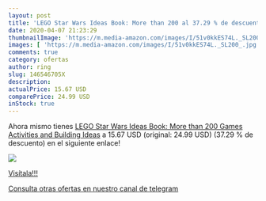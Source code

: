 ```yaml
---
layout: post
title: 'LEGO Star Wars Ideas Book: More than 200 al 37.29 % de descuento'
date: 2020-04-07 21:23:29
thumbnailImage: 'https://m.media-amazon.com/images/I/51v0kkES74L._SL200_.jpg'
images: [ 'https://m.media-amazon.com/images/I/51v0kkES74L._SL200_.jpg' ]
comments: true
category: ofertas
author: ring
slug: 146546705X
description:
actualPrice: 15.67 USD
comparePrice: 24.99 USD
inStock: true
---
```


Ahora mismo tienes [LEGO Star Wars Ideas Book: More than 200 Games  Activities  and Building Ideas](https://www.amazon.com/dp/146546705X/?tag=redken08-20) a 15.67 USD (original: 24.99 USD) (37.29 %  de descuento) en el siguiente enlace!

[![](https://m.media-amazon.com/images/I/51v0kkES74L._SL200_.jpg)](https://www.amazon.com/dp/146546705X/?tag=redken08-20)

[Visítala!!!](https://www.amazon.com/dp/146546705X/?tag=redken08-20)

[Consulta otras ofertas en nuestro canal de telegram](https://t.me/s/ofertas25)
